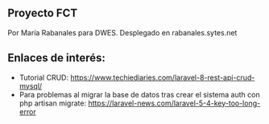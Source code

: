 ## Proyecto FCT

Por María Rabanales para DWES.
Desplegado en rabanales.sytes.net

## Enlaces de interés:

* Tutorial CRUD: https://www.techiediaries.com/laravel-8-rest-api-crud-mysql/
* Para problemas al migrar la base de datos tras crear el sistema auth con php artisan migrate: https://laravel-news.com/laravel-5-4-key-too-long-error
